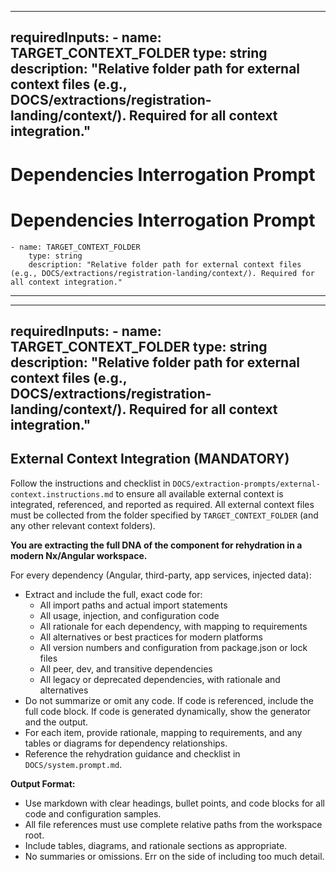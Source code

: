 
---
requiredInputs:
	- name: TARGET_CONTEXT_FOLDER
		type: string
		description: "Relative folder path for external context files (e.g., DOCS/extractions/registration-landing/context/). Required for all context integration."
---

# Dependencies Interrogation Prompt


# Dependencies Interrogation Prompt
	- name: TARGET_CONTEXT_FOLDER
		type: string
		description: "Relative folder path for external context files (e.g., DOCS/extractions/registration-landing/context/). Required for all context integration."
---

---
requiredInputs:
	- name: TARGET_CONTEXT_FOLDER
		type: string
		description: "Relative folder path for external context files (e.g., DOCS/extractions/registration-landing/context/). Required for all context integration."
---

## External Context Integration (MANDATORY)
Follow the instructions and checklist in `DOCS/extraction-prompts/external-context.instructions.md` to ensure all available external context is integrated, referenced, and reported as required.
All external context files must be collected from the folder specified by `TARGET_CONTEXT_FOLDER` (and any other relevant context folders).

**You are extracting the full DNA of the component for rehydration in a modern Nx/Angular workspace.**



For every dependency (Angular, third-party, app services, injected data):
- Extract and include the full, exact code for:
	- All import paths and actual import statements
	- All usage, injection, and configuration code
	- All rationale for each dependency, with mapping to requirements
	- All alternatives or best practices for modern platforms
	- All version numbers and configuration from package.json or lock files
	- All peer, dev, and transitive dependencies
	- All legacy or deprecated dependencies, with rationale and alternatives
- Do not summarize or omit any code. If code is referenced, include the full code block. If code is generated dynamically, show the generator and the output.
- For each item, provide rationale, mapping to requirements, and any tables or diagrams for dependency relationships.
- Reference the rehydration guidance and checklist in `DOCS/system.prompt.md`.

**Output Format:**
- Use markdown with clear headings, bullet points, and code blocks for all code and configuration samples.
- All file references must use complete relative paths from the workspace root.
- Include tables, diagrams, and rationale sections as appropriate.
- No summaries or omissions. Err on the side of including too much detail.
